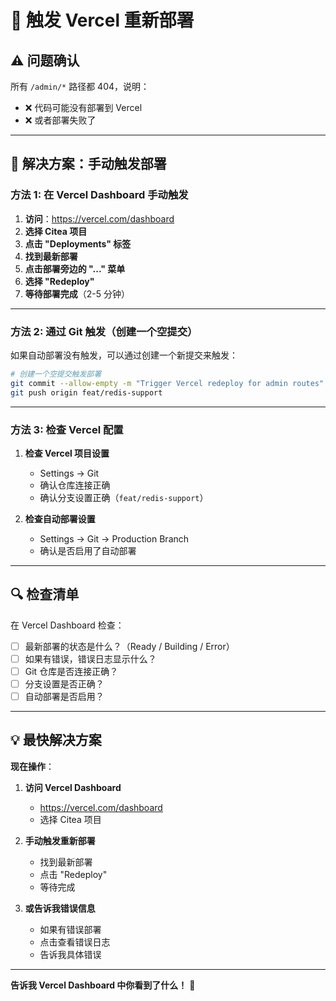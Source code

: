 # 🔄 触发 Vercel 重新部署

## ⚠️ 问题确认

所有 `/admin/*` 路径都 404，说明：
- ❌ 代码可能没有部署到 Vercel
- ❌ 或者部署失败了

---

## 🚀 解决方案：手动触发部署

### 方法 1: 在 Vercel Dashboard 手动触发

1. **访问**：https://vercel.com/dashboard
2. **选择 Citea 项目**
3. **点击 "Deployments" 标签**
4. **找到最新部署**
5. **点击部署旁边的 "..." 菜单**
6. **选择 "Redeploy"**
7. **等待部署完成**（2-5 分钟）

---

### 方法 2: 通过 Git 触发（创建一个空提交）

如果自动部署没有触发，可以通过创建一个新提交来触发：

```bash
# 创建一个空提交触发部署
git commit --allow-empty -m "Trigger Vercel redeploy for admin routes"
git push origin feat/redis-support
```

---

### 方法 3: 检查 Vercel 配置

1. **检查 Vercel 项目设置**
   - Settings → Git
   - 确认仓库连接正确
   - 确认分支设置正确（`feat/redis-support`）

2. **检查自动部署设置**
   - Settings → Git → Production Branch
   - 确认是否启用了自动部署

---

## 🔍 检查清单

在 Vercel Dashboard 检查：

- [ ] 最新部署的状态是什么？（Ready / Building / Error）
- [ ] 如果有错误，错误日志显示什么？
- [ ] Git 仓库是否连接正确？
- [ ] 分支设置是否正确？
- [ ] 自动部署是否启用？

---

## 💡 最快解决方案

**现在操作**：

1. **访问 Vercel Dashboard**
   - https://vercel.com/dashboard
   - 选择 Citea 项目

2. **手动触发重新部署**
   - 找到最新部署
   - 点击 "Redeploy"
   - 等待完成

3. **或告诉我错误信息**
   - 如果有错误部署
   - 点击查看错误日志
   - 告诉我具体错误

---

**告诉我 Vercel Dashboard 中你看到了什么！** 🚀

